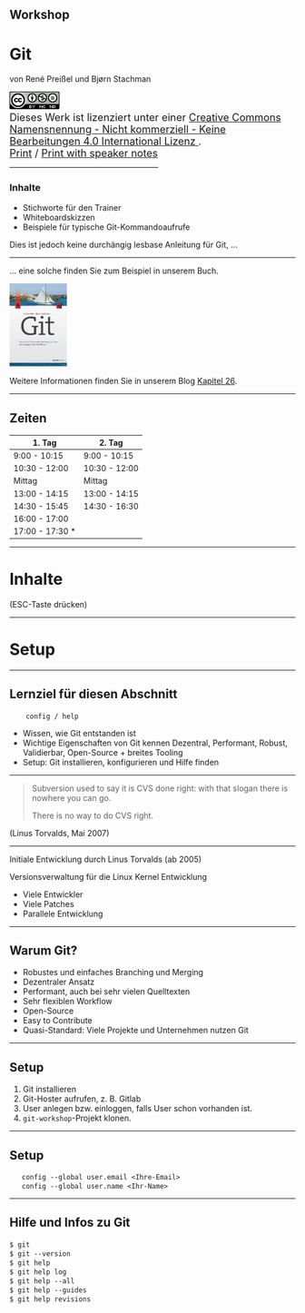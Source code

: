 ## Workshop

# Git


von René Preißel und Bjørn Stachman

<font size="4">
<a rel="license" href="http://creativecommons.org/licenses/by-nc-nd/4.0/"><img alt="Creative Commons Lizenzvertrag" style="border-width:0" src="00/cc-by-nc-nd.png" /></a><br />Dieses Werk ist lizenziert unter einer <a rel="license" href="http://creativecommons.org/licenses/by-nc-nd/4.0/">
  Creative Commons Namensnennung - Nicht kommerziell - Keine Bearbeitungen 4.0 International Lizenz
</a>.
<br/>
<a href="/?print-pdf">Print</a> / <a href="/?print-pdf&showNotes=true">Print with speaker notes</a>

</font>
_________________________________________

### Inhalte

 * Stichworte für den Trainer
 * Whiteboardskizzen
 * Beispiele für typische Git-Kommandoaufrufe

Dies ist jedoch keine durchängig lesbase Anleitung für Git, ...
_________________________________________

... eine solche finden Sie zum Beispiel in unserem Buch.

<img src="00/git-buch.png" width="20%"/>

Weitere Informationen finden Sie in unserem Blog [Kapitel 26](http://kapitel26.github.io).

_________________________________________

## Zeiten

| 1. Tag               | 2. Tag               |
|----------------------|----------------------|
|  9:00 - 10:15        |  9:00 - 10:15        |
| 10:30 - 12:00        | 10:30 - 12:00        |
|     Mittag           |     Mittag           |
| 13:00 - 14:15        | 13:00 - 14:15        |
| 14:30 - 15:45        | 14:30 - 16:30        |
| 16:00 - 17:00        |                      |
| 17:00 - 17:30 *      |                      |

_________________________________________


# Inhalte

(ESC-Taste drücken)

_________________________________________


# Setup

_________________________________________

## Lernziel für diesen Abschnitt

```
    config / help
```

 * Wissen, wie Git entstanden ist
 * Wichtige Eigenschaften von Git kennen
   Dezentral, Performant, Robust, Validierbar, Open-Source + breites Tooling
 * Setup: Git installieren, konfigurieren und Hilfe finden

_________________________________________


> Subversion used to say it is CVS done right:
> with that slogan there is nowhere you can go.
>
> There is no way to do CVS right.

(Linus Torvalds, Mai 2007)


_________________________________________


Initiale Entwicklung durch Linus Torvalds (ab 2005)

Versionsverwaltung für die Linux Kernel Entwicklung

 * Viele Entwickler
 * Viele Patches
 * Parallele Entwicklung

_________________________________________


## Warum Git?

  * Robustes und einfaches Branching und Merging
  * Dezentraler Ansatz
  * Performant, auch bei sehr vielen Quelltexten
  * Sehr flexiblen Workflow
  * Open-Source
  * Easy to Contribute
  * Quasi-Standard: Viele Projekte und Unternehmen nutzen Git

_________________________________________

## Setup

 1. Git installieren
 2. Git-Hoster aufrufen, z. B. Gitlab
 3. User anlegen bzw. einloggen, falls User schon vorhanden ist.
 4. `git-workshop`-Projekt klonen.

_________________________________________

 ## Setup

 ```
    config --global user.email <Ihre-Email>
    config --global user.name <Ihr-Name>
 ```
_________________________________________


 ## Hilfe und Infos zu Git

 ```
 $ git
 $ git --version
 $ git help
 $ git help log
 $ git help --all
 $ git help --guides
 $ git help revisions
 ```




